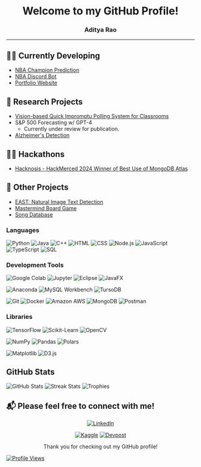 <div align="center">

# Welcome to my GitHub Profile!
### Aditya Rao


</div>

---
## 👨‍💻 Currently Developing
- [NBA Champion Prediction](https://github.com/AdityaRao127/nba-website)
- [NBA Discord Bot](https://github.com/AdityaRao127/BBALLHQ-DISCORD-BOT)
- [Portfolio Website](https://adityarao.co)



## 🔬 Research Projects
- [Vision-based Quick Impromptu Polling System for Classrooms](https://github.com/hajin-park/V-QUIP)
- S&P 500 Forecasting w/ GPT-4
   - Currently under review for publication. 
- [Alzheimer's Detection](https://github.com/Sriramnat100/ASDRP_Files)

## 👨‍💻 Hackathons
- [Hacknosis - HackMerced 2024 Winner of Best Use of MongoDB Atlas](https://github.com/aelew/hackmerced-2024)

## 📂 Other Projects
- [EAST: Natural Image Text Detection](https://github.com/AdityaRao127/openCV-image-text-classification)
- [Mastermind Board Game](https://github.com/AdityaRao127/resume-projects/blob/main/Mastermind%20Game/Mastermind.java)
- [Song Database](https://github.com/AdityaRao127/resume-projects/blob/main/Mastermind%20Game/Mastermind.java)



### Languages

![Python](https://img.shields.io/badge/python-3670A0?style=for-the-badge&logo=python&logoColor=ffdd54) ![Java](https://img.shields.io/badge/java-%23ED8B00.svg?style=for-the-badge&logo=openjdk&logoColor=white) ![C++](https://img.shields.io/badge/c++-%2300599C.svg?style=for-the-badge&logo=c%2B%2B&logoColor=white) ![HTML](https://img.shields.io/badge/html-%23E34F26.svg?style=for-the-badge&logo=html5&logoColor=white) ![CSS](https://img.shields.io/badge/css-%231572B6.svg?style=for-the-badge&logo=css3&logoColor=white) ![Node.js](https://img.shields.io/badge/node.js-6DA55F?style=for-the-badge&logo=node.js&logoColor=white) ![JavaScript](https://img.shields.io/badge/javascript-%23323330.svg?style=for-the-badge&logo=javascript&logoColor=%23F7DF1E) ![TypeScript](https://img.shields.io/badge/typescript-%23007ACC.svg?style=for-the-badge&logo=typescript&logoColor=white) ![SQL](https://img.shields.io/badge/SQL-%2307405e.svg?style=for-the-badge&logo=sql&logoColor=white) 




### Development Tools

![Google Colab](https://img.shields.io/badge/Google%20Colab-%23F9AB00.svg?style=for-the-badge&logo=google-colab&logoColor=white) ![Jupyter](https://img.shields.io/badge/Jupyter-%23F37626.svg?style=for-the-badge&logo=Jupyter&logoColor=white) ![Eclipse](https://img.shields.io/badge/Eclipse-2C2255?style=for-the-badge&logo=eclipse&logoColor=white) ![JavaFX](https://img.shields.io/badge/JavaFX-%23007396.svg?style=for-the-badge&logo=java&logoColor=white)

![Anaconda](https://img.shields.io/badge/Anaconda-%2344A833.svg?style=for-the-badge&logo=anaconda&logoColor=white) ![MySQL Workbench](https://img.shields.io/badge/MySQL%20Workbench-%2300f.svg?style=for-the-badge&logo=mysql&logoColor=white) ![TursoDB](https://img.shields.io/badge/TursoDB-%23008080.svg?style=for-the-badge&logo=databricks&logoColor=white)

![Git](https://img.shields.io/badge/git-%23F05033.svg?style=for-the-badge&logo=git&logoColor=white) ![Docker](https://img.shields.io/badge/docker-%230db7ed.svg?style=for-the-badge&logo=docker&logoColor=white) ![Amazon AWS](https://img.shields.io/badge/Amazon%20AWS-%23FF9900.svg?style=for-the-badge&logo=amazon-aws&logoColor=white) ![MongoDB](https://img.shields.io/badge/MongoDB-%2347A248.svg?style=for-the-badge&logo=mongodb&logoColor=white) ![Postman](https://img.shields.io/badge/-Postman-FF6C37?style=flat&logo=postman&logoColor=white)


### Libraries

![TensorFlow](https://img.shields.io/badge/TensorFlow-%23FF6F00.svg?style=for-the-badge&logo=TensorFlow&logoColor=white) ![Scikit-Learn](https://img.shields.io/badge/scikit--learn-%23F7931E.svg?style=for-the-badge&logo=scikit-learn&logoColor=white) ![OpenCV](https://img.shields.io/badge/OpenCV-%23white.svg?style=for-the-badge&logo=opencv&logoColor=black)

![NumPy](https://img.shields.io/badge/numpy-%23013243.svg?style=for-the-badge&logo=numpy&logoColor=white) ![Pandas](https://img.shields.io/badge/pandas-%23150458.svg?style=for-the-badge&logo=pandas&logoColor=white) ![Polars](https://img.shields.io/badge/polars-%230C55A5.svg?style=for-the-badge&logo=polars&logoColor=white)

![Matplotlib](https://img.shields.io/badge/Matplotlib-%23ffffff.svg?style=for-the-badge&logo=Matplotlib&logoColor=black) ![D3.js](https://img.shields.io/badge/d3.js-%23F9A03C.svg?style=for-the-badge&logo=d3.js&logoColor=white)


## GitHub Stats

![GitHub Stats](https://github-readme-stats.vercel.app/api?username=AdityaRao127&show_icons=true&theme=radical)
![Streak Stats](https://github-readme-streak-stats.herokuapp.com/?user=AdityaRao127&theme=dark)
![Trophies](https://github-profile-trophy.vercel.app/?username=AdityaRao127&theme=radical)


## 📬 Please feel free to connect with me!

<div align="center">

[![LinkedIn](https://img.shields.io/badge/LinkedIn-%230077B5.svg?style=for-the-badge&logo=linkedin&logoColor=white)](https://www.linkedin.com/in/aditya-kr-rao/)


[![Kaggle](https://img.shields.io/badge/Kaggle-%2320BEFF.svg?style=for-the-badge&logo=kaggle&logoColor=white)](https://www.kaggle.com/adityarao127) [![Devpost](https://img.shields.io/badge/Devpost-%230A0A0A.svg?style=for-the-badge&logo=devpost&logoColor=white)](https://devpost.com/rao-aditya-codes)
</div>

<div align="center">

  
Thank you for checking out my GitHub profile!

 </div>


[![Profile Views](https://visitcount.itsvg.in/api?id=AdityaRao127&icon=0&color=0)](https://visitcount.itsvg.in)
